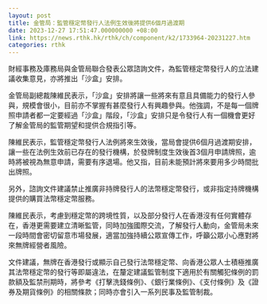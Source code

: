 ```yaml
---
layout: post
title: 金管局：監管穩定幣發行人法例生效後將提供6個月過渡期
date: 2023-12-27 17:51:47.000000000 +08:00
link: https://news.rthk.hk/rthk/ch/component/k2/1733964-20231227.htm
categories: rthk
---
```


財經事務及庫務局與金管局聯合發表公眾諮詢文件，為監管穩定幣發行人的立法建議收集意見，亦將推出「沙盒」安排。

金管局副總裁陳維民表示，「沙盒」安排將讓一些將來有意且具備能力的發行人參與，規模會很小，目前亦不掌握有甚麼發行人有興趣參與。他強調，不是每一個牌照申請者都一定要經過「沙盒」階段，「沙盒」安排只是令發行人有一個機會更好了解金管局的監管期望和提供合規指引等。

陳維民表示，監管穩定幣發行人法例將來生效後，當局會提供6個月過渡期安排，讓一些在法例生效前已存在的發行機構，於發牌制度生效後首3個月申請牌照，逾時將被視為無意申請，需要有序退場。他又指，目前未能預計將來要用多少時間批出牌照。

另外，諮詢文件建議禁止推廣非持牌發行人的法幣穩定幣發行，或非指定持牌機構提供的購買法幣穩定幣服務。

陳維民表示，考慮到穩定幣的跨境性質，以及部分發行人在香港沒有任何實體存在，香港更需要建立清晰監管，同時加強國際交流，了解發行人動向，金管局未來一段時間會密切留意市場發展，適當加強持續公眾宣傳工作，呼籲公眾小心應對將來無牌經營者風險。

文件建議，無牌在香港發行或顯示自己發行法幣穩定幣、向香港公眾人士積極推廣其法幣穩定幣的發行等即屬違法，在釐定建議監管制度下適用於有關觸犯條例的罰款額及監禁刑期時，將參考《打擊洗錢條例》、《銀行業條例》、《支付條例》及《證券及期貨條例》的相關條款；同時亦會引入一系列民事及監管制裁。
